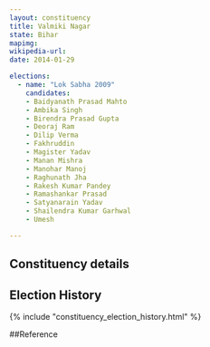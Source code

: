 ```yaml
---
layout: constituency
title: Valmiki Nagar
state: Bihar
mapimg: 
wikipedia-url: 
date: 2014-01-29

elections: 
  - name: "Lok Sabha 2009"
    candidates: 
    - Baidyanath Prasad Mahto 
    - Ambika Singh 
    - Birendra Prasad Gupta 
    - Deoraj Ram 
    - Dilip Verma 
    - Fakhruddin 
    - Magister Yadav 
    - Manan Mishra 
    - Manohar Manoj 
    - Raghunath Jha 
    - Rakesh Kumar Pandey 
    - Ramashankar Prasad 
    - Satyanarain Yadav 
    - Shailendra Kumar Garhwal 
    - Umesh 

---
```

## Constituency details


## Election History
{% include "constituency_election_history.html" %}

##Reference
